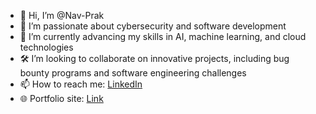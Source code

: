 - 👋 Hi, I’m @Nav-Prak
- 🔐 I’m passionate about cybersecurity and software development
- 🌱 I’m currently advancing my skills in AI, machine learning, and cloud technologies
- 🛠️ I’m looking to collaborate on innovative projects, including bug bounty programs and software engineering challenges
- 📫 How to reach me: [LinkedIn](https://www.linkedin.com/in/naveen-prakaasham/)
- 🌐 Portfolio site: [Link](https://navprak.eth.limo/)

<!---
Nav-Prak/Nav-Prak is a ✨ special ✨ repository because its `README.md` (this file) appears on your GitHub profile.
You can click the Preview link to take a look at your changes.
--->
